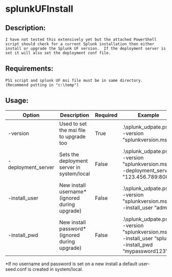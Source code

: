 # splunkUFInstall

## Description:
    I have not tested this extensively yet but the attached PowerShell script should check for a current Splunk installation then either install or upgrade the Splunk UF version.  If the deployment server is set it will also set the deployment conf file. 

## Requirements:
    PS1 script and splunk UF msi file must be in same directory.  (Recommend putting in "c:\temp")

## Usage:
Option   | Description        | Required | Example
---------|--------------------|----------|---------
-version | Used to set the msi file to upgrade too | True | .\splunk_udpate.ps1 -version "splunkversion.msi"
-deployment_server | Sets the deployment server in system/local | False | .\splunk_udpate.ps1 -version "splunkversion.msi" -deployment_server "123.456.789:8089"
-install_user | New install username* (ignored during upgrade) | False | .\splunk_udpate.ps1 -version "splunkversion.msi" -install_user “admin”
-install_pwd | New install password* (ignored during upgrade) | False | .\splunk_udpate.ps1 -version "splunkversion.msi" -install_user “splunk” -install_pwd “mypassword123”

*If no username and password is set on a new install a default user-seed.conf is created in system/local.
